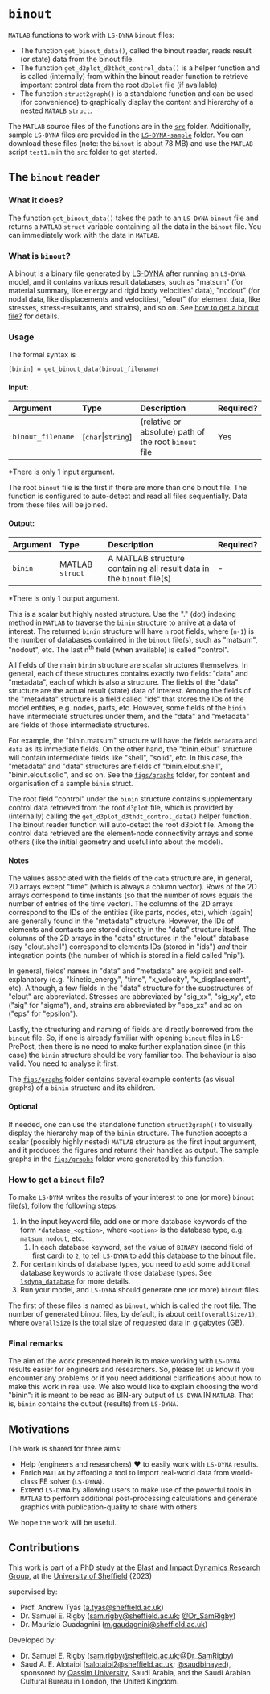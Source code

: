 # `binout`
`MATLAB` functions to work with `LS-DYNA` `binout` files:
* The function `get_binout_data()`, called the binout reader, reads result (or state) data from the binout file.
* The function `get_d3plot_d3thdt_control_data()` is a helper function and is called (internally) from within the binout reader function to retrieve important control data from the root `d3plot` file (if available)
* The function `struct2graph()` is a standalone function and can be used (for convenience) to graphically display the content and hierarchy of a nested `MATALB` `struct`. 

The `MATLAB` source files of the functions are in the [`src`](/src/) folder. Additionally, sample `LS-DYNA` files are provided in the [`LS-DYNA-sample`](/LS-DYNA-sample/) folder. You can download these files (note: the `binout` is about 78 MB) and use the `MATLAB` script `test1.m` in the `src` folder to get started. 

## The `binout` reader
### What it does?
The function `get_binout_data()` takes the path to an `LS-DYNA` `binout` file and returns a `MATLAB` `struct` variable containing all the data in the `binout` file. You can immediately work with the data in `MATLAB`. 

### What is `binout`?
A binout is a binary file generated by [LS-DYNA](https://www.ansys.com/products/structures/ansys-`LS-DYNA`) after running an `LS-DYNA` model, and it contains various result 
databases, such as "matsum" (for material summary, like energy and rigid body velocities' data), "nodout" (for nodal data, like displacements and velocities), "elout" (for element data, like stresses, stress-resultants, and strains), and so on. See [how to get a binout file?](#how-to-get-a-binout-file) for details.

### Usage
The formal syntax is 
```
[binin] = get_binout_data(binout_filename)
```
#### Input:
| Argument | Type | Description | Required? |
|:--- |:---  |:---  |:---       |
| `binout_filename` | [`char`\|`string`] | (relative or absolute) path of the root `binout` file | Yes |

*There is only 1 input argument.

The root `binout` file is the first if there are more than one binout file. The function is configured to auto-detect and read all files sequentially. Data from these files will be joined. 

#### Output:
| Argument | Type | Description | Required? |
|:--- |:---  |:---  |:---       |
| `binin` | MATLAB `struct`  | A MATLAB structure containing all result data in the `binout` file(s) |  - |

*There is only 1 output argument.

This is a scalar but highly nested structure. Use the "." (dot) indexing method in `MATLAB` to traverse the `binin` structure to arrive at a data of interest. The returned `binin` structure will have `n` root fields, where (`n-1`) is the number of databases contained in the `binout` file(s), such as "matsum", "nodout", etc. The last n<sup>th</sup> field (when available) is called "control". 

All fields of the main `binin` structure are scalar structures themselves. In general, each of these structures contains exactly two fields: "data" and "metadata", each of which is also a structure. 
The fields of the "data" structure are the actual result (state) data of interest. Among the fields of the "metadata" structure is a field called "ids" that stores the IDs of the model entities, e.g. nodes, parts, etc.
However, some fields of the `binin` have intermediate structures under them, and the "data" and "metadata" are fields of those intermediate structures. 

<!--Every root field is itself a scaler structure. Some kinds of root structures will have intermediate sub-structures (as in the `binout` file). At some level, there will be idnentically two structures: "metadata" and "data".-->

For example, the "binin.matsum" structure will have the fields `metadata` and `data` as its immediate fields. On the other hand, the "binin.elout" structure will contain intermediate fields like "shell", "solid", etc. In this case, the "metadata" and "data" structures are fields of "binin.elout.shell", "binin.elout.solid", and so on. See the [`figs/graphs`](/figs/graphs/) folder, for content and organisation of a sample `binin` struct. 

<!--The actual result (i.e. state) data are contained in the "data" structure as its fields, the names of which are borrowed directly from the original `binout` file that are practically self-explainatory. All data under the "data" structure are converted to `double` (floats with 64 bits) for unification reasons.-->

<!--The "metadata" structure is similar to the "data" (described above), and it contains mostly meta-data and few important data, namely the id's of parts, nodes, etc, which are generally stored in fields called "ids".-->

The root field "control" under the `binin` structure contains supplementary control data retrieved from the root `d3plot` file, which is provided by (internally) calling the `get_d3plot_d3thdt_control_data()` helper function. The binout reader function will auto-detect the root d3plot file. Among the control data retrieved are the element-node connectivity arrays and some others (like the initial geometry and useful info about the model).

#### Notes
The values associated with the fields of the `data` structure are, in general, 2D arrays except "time" (which is always a column vector). Rows of the 2D arrays correspond to 
time instants (so that the number of rows equals the number of entries of the time vector). The columns of the 2D arrays correspond to the IDs of the entities (like parts, nodes, etc), which (again) are generally found in the "metadata" structure. However, the IDs of elements and
contacts are stored directly in the "data" structure itself. The columns of the 2D arrays in the "data" structures in the "elout" database (say "elout.shell") correspond to elements IDs (stored in "ids") _and_ their integration points (the number of which is stored in a field called "nip").

In general, fields' names in "data" and "metadata" are explicit and self-explanatory (e.g. "kinetic_energy", "time", "x_velocity", "x_displacement", etc). 
Although, a few fields in the "data" structure for the substructures of "elout" are abbreviated. Stresses are 
abbreviated by "sig_xx", "sig_xy", etc ("sig" for "sigma"), and, strains are abbreviated by "eps_xx" and so on ("eps" for "epsilon"). 

Lastly, the structuring and naming of fields are directly borrowed from the `binout` file. So, if one is already familiar with opening `binout` files in LS-PrePost, 
then there is no need to make further explanation since (in this case) the `binin` structure should be very familiar too. The behaviour is also valid. You need to analyse it first.

The [`figs/graphs`](/figs/graphs/) folder contains several example contents (as visual graphs) of a `binin` structure and its children. 

#### Optional
If needed, one can use the standalone function `struct2graph()` to visually display the hierarchy map of the `binin` structure. The function accepts 
a scalar (possibly highly nested) `MATLAB` structure as the first input argument, and it produces the figures and returns their handles as output. The sample graphs in the [`figs/graphs`](/figs/graphs/) folder were generated by this function.


### How to get a `binout` file?
To make `LS-DYNA` writes the results of your interest to one (or more) `binout` file(s), follow the following steps:
1. In the input keyword file, add one or more database keywords of the form `*database_<option>`, where `<option>` is the database type, e.g. `matsum`, `nodout`, etc.
   1. In each database keyword, set the value of `BINARY` (second field of first card) to `2`, to tell `LS-DYNA` to add this database to the binout file.
1. For certain kinds of database types, you need to add some additional database keywords to activate those database types. See [`lsdyna_database`](/lsdyna_database.md) for more details. 
1. Run your model, and `LS-DYNA` should generate one (or more) `binout` files. 

The first of these files is named as `binout`, which is called the root file. The number of generated binout files, by default, is about `ceil(overallSize/1)`, where `overallSize` is the total size of requested data in gigabytes (GB).

### Final remarks
The aim of the work presented herein is to make working with `LS-DYNA` results easier for engineers and researchers. So, please let us know if you encounter any 
problems or if you need additional clarifications about how to make this work in real use.  We also would like to explain choosing the word "binin": it is meant 
to be read as BIN-ary output of `LS-DYNA` IN `MATLAB`. That is, `binin` contains the output (results) from `LS-DYNA`.  


## Motivations
The work is shared for three aims:
+ Help (engineers and researchers) :heart: to easily work with `LS-DYNA` results.
+ Enrich `MATLAB` by affording a tool to import real-world data from world-class FE solver (`LS-DYNA`).
+ Extend `LS-DYNA` by allowing users to make use of the powerful tools in `MATLAB` to perform additional post-processing calculations and generate graphics with publication-quality to share with others. 

We hope the work will be useful. 

## Contributions
This work is part of a PhD study at the [Blast and Impact Dynamics Research Group](https://twitter.com/SheffieldBlast), 
at the [University of Sheffield](https://sheffield.ac.uk) (2023)

supervised by:  
+ Prof. Andrew Tyas (a.tyas@sheffield.ac.uk)
+ Dr. Samuel E. Rigby (sam.rigby@sheffield.ac.uk; [@Dr_SamRigby](https://twitter.com/Dr_SamRigby))
+ Dr. Maurizio Guadagnini (m.gaudagnini@sheffield.ac.uk)

Developed by:
+ Dr. Samuel E. Rigby (sam.rigby@sheffield.ac.uk;[@Dr_SamRigby](https://twitter.com/Dr_SamRigby))
+ Saud A. E. Alotaibi (salotaibi2@sheffield.ac.uk; [@saudbinayed](https://twitter.com/saudbinayed)), sponsored by [Qassim University](https://qu.edu.sa), Saudi Arabia, and the Saudi Arabian Cultural Bureau in London, the United Kingdom.

